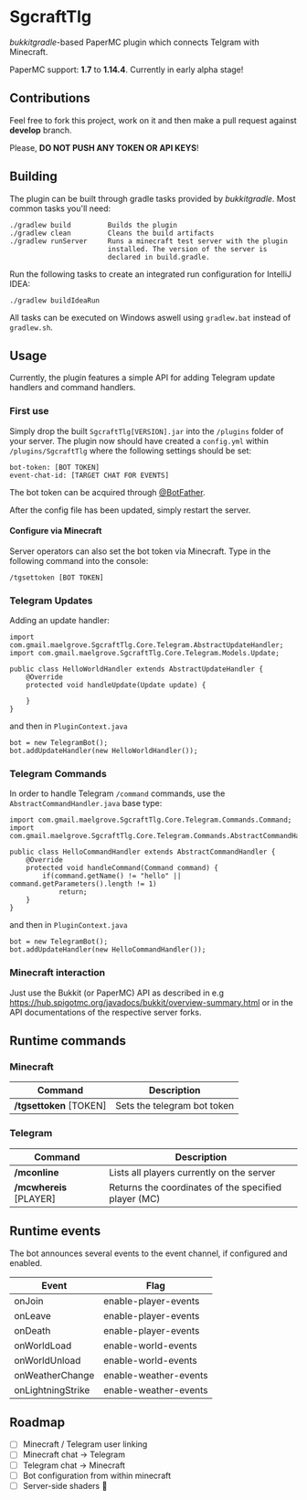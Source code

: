 # SgcraftTlg

*bukkitgradle*-based PaperMC plugin which connects Telgram with Minecraft.

PaperMC support: **1.7** to **1.14.4**. Currently in early alpha stage!

## Contributions

Feel free to fork this project, work on it and then make a pull request against **develop** branch.

Please, **DO NOT PUSH ANY TOKEN OR API KEYS**!

## Building

The plugin can be built through gradle tasks provided by *bukkitgradle*.
Most common tasks you'll need:

    ./gradlew build         Builds the plugin
    ./gradlew clean         Cleans the build artifacts
    ./gradlew runServer     Runs a minecraft test server with the plugin
                            installed. The version of the server is
                            declared in build.gradle.
                            
Run the following tasks to create an integrated run configuration for IntelliJ IDEA:

    ./gradlew buildIdeaRun
    
All tasks can be executed on Windows aswell using ```gradlew.bat``` instead of ```gradlew.sh```.

## Usage

Currently, the plugin features a simple API for adding Telegram update handlers and command handlers.

### First use

Simply drop the built ```SgcraftTlg[VERSION].jar``` into the ```/plugins``` folder of your server.
The plugin now should have created a ```config.yml``` within ```/plugins/SgcraftTlg``` where the following settings should
be set:

    bot-token: [BOT TOKEN]
    event-chat-id: [TARGET CHAT FOR EVENTS]
    
The bot token can be acquired through [@BotFather](https://telegram.me/botfather).

After the config file has been updated, simply restart the server.

#### Configure via Minecraft

Server operators can also set the bot token via Minecraft. Type in the following command
into the console:

    /tgsettoken [BOT TOKEN]

### Telegram Updates

Adding an update handler:

    import com.gmail.maelgrove.SgcraftTlg.Core.Telegram.AbstractUpdateHandler;
    import com.gmail.maelgrove.SgcraftTlg.Core.Telegram.Models.Update;
    
    public class HelloWorldHandler extends AbstractUpdateHandler {
        @Override
        protected void handleUpdate(Update update) {
            
        }
    }
    
and then in ```PluginContext.java```

    bot = new TelegramBot();
    bot.addUpdateHandler(new HelloWorldHandler());
    
### Telegram Commands

In order to handle Telegram ```/command``` commands, use the ```AbstractCommandHandler.java``` base type:

    import com.gmail.maelgrove.SgcraftTlg.Core.Telegram.Commands.Command;
    import com.gmail.maelgrove.SgcraftTlg.Core.Telegram.Commands.AbstractCommandHandler;

    public class HelloCommandHandler extends AbstractCommandHandler {
        @Override
        protected void handleCommand(Command command) {
            if(command.getName() != "hello" || command.getParameters().length != 1)
                return;
        }
    }

and then in ```PluginContext.java```

    bot = new TelegramBot();
    bot.addUpdateHandler(new HelloCommandHandler());

### Minecraft interaction

Just use the Bukkit (or PaperMC) API as described in e.g https://hub.spigotmc.org/javadocs/bukkit/overview-summary.html or
in the API documentations of the respective server forks.

## Runtime commands

### Minecraft

| Command | Description |
| --- | --- |
| **/tgsettoken** [TOKEN] | Sets the telegram bot token |

   
### Telegram

| Command | Description |
| --- | --- |
| **/mconline** | Lists all players currently on the server |
| **/mcwhereis** [PLAYER] | Returns the coordinates of the specified player (MC) |

## Runtime events

The bot announces several events to the event channel, if configured and enabled.

| Event | Flag |
| --- | --- |
| onJoin | enable-player-events |
| onLeave | enable-player-events |
| onDeath | enable-player-events |
| onWorldLoad | enable-world-events |
| onWorldUnload | enable-world-events |
| onWeatherChange | enable-weather-events |
| onLightningStrike | enable-weather-events |

## Roadmap

   - [ ] Minecraft / Telegram user linking
   - [ ] Minecraft chat -> Telegram
   - [ ] Telegram chat -> Minecraft
   - [ ] Bot configuration from within minecraft
   - [ ] Server-side shaders 🤷
